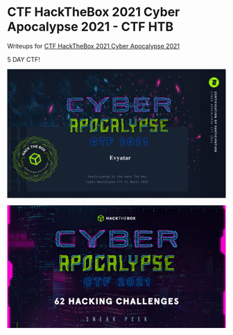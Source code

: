 # CTF HackTheBox 2021 Cyber Apocalypse 2021 - CTF HTB 

Writeups for [CTF HackTheBox 2021 Cyber Apocalypse 2021](https://www.hackthebox.eu/cyber-apocalypse-ctf-2021)

5 DAY CTF!

![certificate2.JPG](images/certificate2.JPG)


![ctf.gif](images/ctf.gif)

